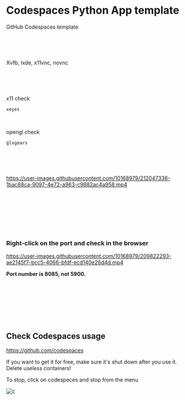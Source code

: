 # Codespaces Python App template

GitHub Codespaces template

<br><br><br>

Xvfb, lxde, x11vnc, novnc

<br><br><br>

x11 check
```
xeyes
```

<br>

opengl check
```
glxgears
```


<br><br><br>



https://user-images.githubusercontent.com/10168979/212047336-1bac88ca-9097-4e72-a963-c9882ac4a958.mp4






<br><br><br><br><br><br>


### Right-click on the port and check in the browser

https://user-images.githubusercontent.com/10168979/209822293-ae2145f7-bcc5-4066-bfdf-ecd140e26d4d.mp4

**Port number is 8085, not 5900.**

<br><br><br><br><br><br>

## Check Codespaces usage

https://github.com/codespaces  

If you want to get it for free, make sure it's shut down after you use it.  
Delete useless containers!

To stop, click on codespeces and stop from the menu

![c](https://user-images.githubusercontent.com/10168979/209823266-8ae47f4e-f86e-44a7-a013-dd480fa6c3ad.png)

<br><br><br><br><br><br>
<br><br><br><br><br><br>


